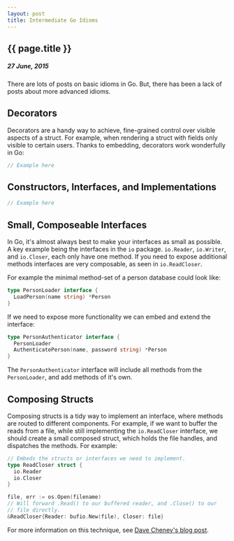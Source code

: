 ```yaml
---
layout: post
title: Intermediate Go Idioms
---
```


{{ page.title }}
----------------

##### 27 June, 2015

There are lots of posts on basic idioms in Go. But, there has been a
lack of posts about more advanced idioms.

<!--
More info here. Add links to other posts.
-->

## Decorators

Decorators are a handy way to achieve, fine-grained control over
visible aspects of a struct. For example, when rendering a struct with
fields only visible to certain users. Thanks to embedding, decorators
work wonderfully in Go:

```Go
// Example here
```

## Constructors, Interfaces, and Implementations

<!--
When to use a package name as the implementation, and interfaces.
As in most languages, there are no hard rules for this. It's a matter
of experience and taste when choosing.
-->

```Go
// Example here
```

## Small, Composeable Interfaces

In Go, it's almost always best to make your interfaces as small as
possible. A key example being the interfaces in the `io` package.
`io.Reader`, `io.Writer`, and `io.Closer`, each only have one method.
If you need to expose additional methods interfaces are very
composable, as seen in `io.ReadCloser`.

For example the minimal method-set of a person database could look
like:

```Go
type PersonLoader interface {
  LoadPerson(name string) *Person
}
```

If we need to expose more functionality we can embed and extend the
interface:

```Go
type PersonAuthenticator interface {
  PersonLoader
  AuthenticatePerson(name, password string) *Person
}
```

The `PersonAuthenticator` interface will include all methods from the
`PersonLoader`, and add methods of it's own.

## Composing Structs

Composing structs is a tidy way to implement an interface, where
methods are routed to different components. For example, if we want to
buffer the reads from a file, while still implementing the
`io.ReadCloser` interface, we should create a small composed struct,
which holds the file handles, and dispatches the methods. For example:

```Go
// Embeds the structs or interfaces we need to implement.
type ReadCloser struct {
  io.Reader
  io.Closer
}

file, err := os.Open(filename)
// Will forward .Read() to our buffered reader, and .Close() to our
// file directly.
&ReadCloser{Reader: bufio.New(file), Closer: file}
```

For more information on this technique, see [Dave Cheney's blog
post](http://dave.cheney.net/2015/05/22/struct-composition-with-go).
